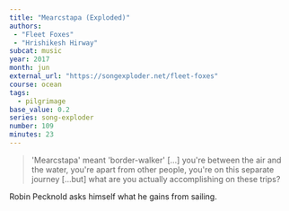 ```yaml
---
title: "Mearcstapa (Exploded)"
authors:
 - "Fleet Foxes"
 - "Hrishikesh Hirway" 
subcat: music
year: 2017
month: jun
external_url: "https://songexploder.net/fleet-foxes"
course: ocean
tags:
  - pilgrimage
base_value: 0.2
series: song-exploder
number: 109
minutes: 23
---
```


> 'Mearcstapa' meant 'border-walker' [...] you're between the air and the water, you're apart from other people, you're on this separate journey [...but] what are you actually accomplishing on these trips?

Robin Pecknold asks himself what he gains from sailing.
